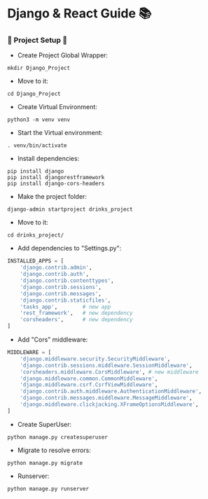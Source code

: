 # Django & React Guide 📚

### 📌 Project Setup 📌

- Create Project Global Wrapper:
```Shell
mkdir Django_Project
```

- Move to it:
```Shell
cd Django_Project
```

- Create Virtual Environment:
```Shell
python3 -m venv venv
```

- Start the Virtual environment:
```Shell
. venv/bin/activate
```

- Install dependencies:
```Shell
pip install django
pip install djangorestframework
pip install django-cors-headers
```

- Make the project folder:
```Shell
django-admin startproject drinks_project
```

- Move to it:
```Shell
cd drinks_project/
```

- Add dependencies to "Settings.py":
```python
INSTALLED_APPS = [
    'django.contrib.admin',
    'django.contrib.auth',
    'django.contrib.contenttypes',
    'django.contrib.sessions',
    'django.contrib.messages',
    'django.contrib.staticfiles',
    'tasks_app',        # new app
    'rest_framework',   # new dependency
    'corsheaders',      # new dependency
]
```

- Add "Cors" middleware:
```python
MIDDLEWARE = [
    'django.middleware.security.SecurityMiddleware',
    'django.contrib.sessions.middleware.SessionMiddleware',
    'corsheaders.middleware.CorsMiddleware', # new middleware
    'django.middleware.common.CommonMiddleware',
    'django.middleware.csrf.CsrfViewMiddleware',
    'django.contrib.auth.middleware.AuthenticationMiddleware',
    'django.contrib.messages.middleware.MessageMiddleware',
    'django.middleware.clickjacking.XFrameOptionsMiddleware',
]
```

- Create SuperUser:
```Shell
python manage.py createsuperuser
```

- Migrate to resolve errors:
```Shell
python manage.py migrate
```

- Runserver:
```Shell
python manage.py runserver
```
